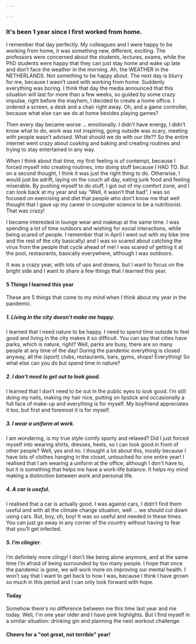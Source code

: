 ```yaml
---

---
```


### It's been 1 year since I first worked from home. 

I remember that day perfectly. My colleagues and I were happy to be working from home, it was something new, different, exciting.
The professors were concerned about the students, lectures, exams, while the PhD students were happy that they 
can just stay home and wake up late and don’t face the weather in the morning. Ah, the WEATHER in the NETHERLANDS.
Not something to be happy about. The next day is blurry for me, because I wasn’t used with working from home. 
Suddenly everything was boring. I think that day the media announced that this situation will last for
more than a few weeks, so guided by some crazy impulse, right before the mayhem, I decided to create a home office. 
I ordered a screen, a desk and a chair right away. Oh, and a game controller, because what else can we do at home besides playing games?

Then every day became worse ... emotionally. I didn’t have energy, I didn’t know what to do,
work was not inspiring, going outside was scary, meeting with people wasn’t advised. What should we do with our life?? 
So the entire internet went crazy about cooking and baking and creating routines and trying to stay entertained in any way.

When I think about that time, my first feeling is of contempt, because I forced myself into creating routines, 
into doing stuff because I HAD TO. But on a second thought, I think it was just the right thing to do. 
Otherwise, I would just be adrift, laying on the couch all day, eating junk food and feeling miserable. 
By pushing myself to do stuff, I got out of my comfort zone, and I can look back at my year and say 
“Well, it wasn’t that bad”. I was so focused on exercising and diet that people who don’t know me that well thought that I gave up my career in
computer science to be a nutritionist. That was crazy!

I became interested in lounge wear and makeup at the same time. I was spending a lot of time outdoors and
wishing for social interactions, while being scared of people. I remember that in April I went out with my bike 
(me and the rest of the city basically) and I was so scared about catching the virus from the people that cycle 
ahead of me! I was scared of getting it at the pool, restaurants, basically everywhere, although I was outdoors.

It was a crazy year, with lots of ups and downs, but I want to focus on the bright side and I want to share a few things
that I learned this year. 

#### 5 Things I learned this year 
These are 5 things that come to my mind when I think about my year in the pandemic. 

##### 1. Living in the city doesn't make me happy.

I learned that I need nature to be happy. 
I need to spend time outside to feel good and living in the city makes it so difficult. You can say that cities
have parks, which is nature, right? Well, parks are busy, there are so many people at any time of the day! 
During the pandemic everything is closed anyway, all the (sport) clubs, restaurants, bars, gyms, shops! Everything! 
So what else can you do but spend time in nature?  

##### 2. I don't need to get out to look good. 

I learned that I don’t need to be out in the public eyes to look good. I’m still doing my nails, 
making my hair nice, putting on lipstick and occasionally a full face of make-up and everything is for myself. 
My boyfriend appreciates it too, but first and foremost it is for myself.

##### 3. I wear a uniform at work.  

I am wondering, is my true style comfy sporty and relaxed? Did I just forced myself 
into wearing shirts, dresses, heels, so I can look good in front of other people? Well, yes and no. I thought a lot about
this, mostly because I have lots of clothes hanging in the closet, untouched for one entire year! I realised that
I am wearing a uniform at the office, although I don't have to, but it is something that helps me have a work-life
balance. It helps my mind making a distinction between work and personal life. 

##### 4. A car is useful. 
I realised that a car is actually good. I was against cars, I didn’t find them useful and with all the climate 
change situation, well … we should cut down using cars. But, boy, oh, boy! It was so useful and needed in these times.
You can just go away in any corner of the country without having to fear that you’ll get infected. 


##### 5. I'm clingier.

I’m definitely more clingy! I don’t like being alone anymore, and at the same time I’m afraid of being surrounded 
by too many people. I hope that once the pandemic is gone, we will work more on improving our mental health. 
I won’t say that I want to get back to how I was, because I think I have grown so much in this period and 
I can only look forward with hope.

#### Today 

Somehow there's no difference between me this time last year and me today. Well, I'm one year older and I have pink highlights.
But I find myself in a similar situation: drinking gin and planning the next workout challenge. 

#### Cheers for a "not great, not terrible" year!


